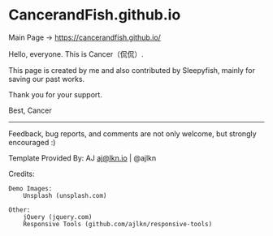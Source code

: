 # CancerandFish.github.io

Main Page -> https://cancerandfish.github.io/


Hello, everyone. This is Cancer（侃侃）.

This page is created by me and also contributed by Sleepyfish, mainly for saving our past works.

Thank you for your support. 

Best,
Cancer

__________________________________

Feedback, bug reports, and comments are not only welcome, but strongly encouraged :)

Template Provided By:
AJ
aj@lkn.io | @ajlkn


Credits:

	Demo Images:
		Unsplash (unsplash.com)

	Other:
		jQuery (jquery.com)
		Responsive Tools (github.com/ajlkn/responsive-tools)
